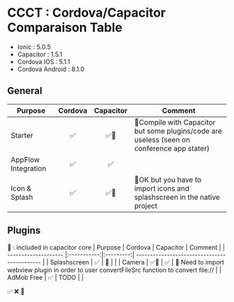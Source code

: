 # CCCT : Cordova/Capacitor Comparaison Table

- Ionic : 5.0.5
- Capacitor : 1.5.1
- Cordova IOS : 5.1.1
- Cordova Android : 8.1.0

## General
|  Purpose | Cordova | Capacitor | Comment |
| -------------------- |:-----------:|:---------:| -------------------------------------------- |
| Starter  | :white_check_mark: | :white_check_mark::small_orange_diamond: | :small_orange_diamond:Compile with Capacitor but some plugins/code are useless (seen on conference app stater)|
| AppFlow Integration | :white_check_mark: | :white_check_mark: ||
| Icon & Splash | :white_check_mark: |  :white_check_mark::small_orange_diamond: |:small_orange_diamond:OK but you have to import icons and splashscreen in the native project|

## Plugins
:blue_heart: : included in capacitor core
|  Purpose | Cordova | Capacitor | Comment |
| -------------------- |:-----------:|:---------:| -------------------------------------------- |
| Splashscreen  | :white_check_mark: | :blue_heart: | |
| Camera  | :white_check_mark::small_orange_diamond: | :white_check_mark: | :small_orange_diamond: Need to import webview plugin in order to user convertFileSrc function to convert file:// |
| AdMob Free | :white_check_mark: | TODO | |

:white_check_mark:
:x:
:small_orange_diamond:
